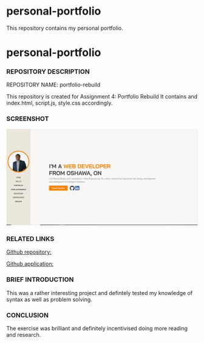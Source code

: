 # personal-portfolio
This repository contains my personal portfolio. 

# personal-portfolio

### REPOSITORY DESCRIPTION

REPOSITORY NAME: portfolio-rebuild

This repository is created for Assignment 4: Portfolio Rebuild
It contains and index.html, script.js, style.css accordingly.


### SCREENSHOT
![proof of work](image.png)

### RELATED LINKS
[Github repository:](https://github.com/Prince-grandev/personal-portfolio)

[Github application:](https://prince-grandev.github.io/personal-portfolio/)

### BRIEF INTRODUCTION
This was a rather interesting project and defintely tested my knowledge of syntax as well as problem solving.



### CONCLUSION
The exercise was brilliant and definitely incentivised doing more reading and research.